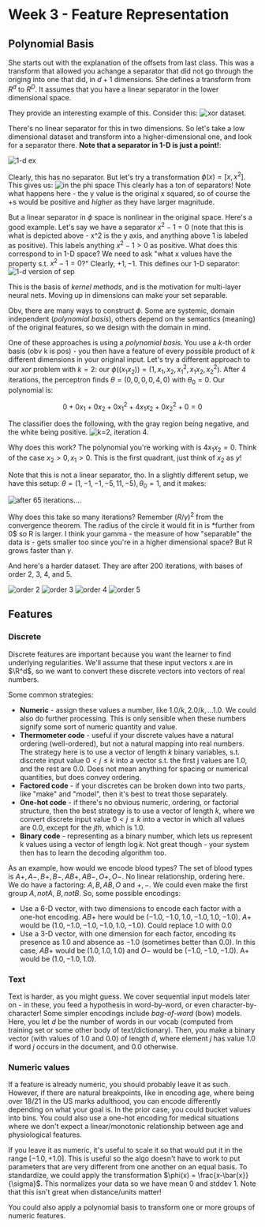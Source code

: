 # Week 3 - Feature Representation

## Polynomial Basis

She starts out with the explanation of the offsets from last class. This was a transform that allowed you achange a separator that did not go through the origing into one that did, in $d+1$ dimensions. She defines a transform from $R^d$ to $R^D$. It assumes that you have a linear separator in the lower dimensional space.

They provide an interesting example of this. Consider this: ![xor dataset](https://openlearninglibrary.mit.edu/assets/courseware/v1/7113a168fd1cb279b0a1548c7e16c08c/asset-v1:MITx+6.036+1T2019+type@asset+block/images_feature_representation_top_tikzpicture_1-crop.png).

There's no linear separator for this in two dimensions. So let's take a low dimensional dataset and transform into a higher-dimensional one, and look for a separator there. **Note that a separator in 1-D is just a point!**:

![1-d ex](https://openlearninglibrary.mit.edu/assets/courseware/v1/083f20fe82de4d0b45c86e695e4d142c/asset-v1:MITx+6.036+1T2019+type@asset+block/images_feature_representation_top_tikzpicture_2-crop.png)

Clearly, this has no separator. But let's try a transformation $\phi(x) = [x,x^2]$. This gives us: ![in the phi space](https://openlearninglibrary.mit.edu/assets/courseware/v1/bbc807b76c87fd03a606af741140257c/asset-v1:MITx+6.036+1T2019+type@asset+block/images_feature_representation_top_tikzpicture_3-crop.png)
This clearly has a ton of separators! Note what happens here - the y value is the original x squared, so of course the +s would be positive and *higher* as they have larger magnitude.

But a linear separator in $\phi$ space is nonlinear in the original space. Here's a good example. Let's say we have a separator $x^2-1=0$ (note that this is what is depicted above - x^2 is the y axis, and anything above 1 is labeled as positive). This labels anything $x^2-1>0$ as positive. What does this correspond to in 1-D space? We need to ask "what x values have the property s.t. $x^2-1=0$?" Clearly, $+1,-1$. This defines our 1-D separator: ![1-d version of sep](https://openlearninglibrary.mit.edu/assets/courseware/v1/2df7785d97c451a36a9ff9b7683f1e2a/asset-v1:MITx+6.036+1T2019+type@asset+block/images_feature_representation_top_tikzpicture_4-crop.png)

This is the basis of *kernel methods*, and is the motivation for multi-layer neural nets. Moving up in dimensions can make your set separable.

Obv, there are many ways to construct $\phi$. Some are systemic, domain independent (*polynomial basis*), others depend on the semantics (meaning) of the original features, so we design with the domain in mind.

One of these approaches is using a *polynomial basis*. You use a *k*-th order basis (obv k is pos) - you then have a feature of every possible product of *k* different dimensions in your original input. Let's try a different approach to our *xor* problem with $k=2$: our $\phi((x_1x_2)) = (1,x_1,x_2,x_1^2,x_1x_2,x_2^2)$. After 4 iterations, the perceptron finds $\theta = (0,0,0,0,4,0)$ with $\theta_0 = 0$. Our polynomial is:

$$
0+0x_1+0x_2+0x_1^2+4x_1x_2+0x_2^2+0 = 0
$$

The classifier does the following, with the gray region being negative, and the white being positive. ![k=2, iteration 4](https://openlearninglibrary.mit.edu/assets/courseware/v1/4288137b7bd7f6b7a431b5b6c9f90b85/asset-v1:MITx+6.036+1T2019+type@asset+block/images_feature_representation_1.png).

Why does this work? The polynomial you're working with is $4x_1x_2 = 0$. Think of the case $x_2 > 0, x_1 > 0$. This is the first quadrant, just think of $x_2$ as $y$!

Note that this is not a linear separator, tho. In a slightly different setup, we have this setup: $\theta = (1,-1,-1,-5,11,-5),\theta_0 = 1$, and it makes:

![after 65 iterations...](https://openlearninglibrary.mit.edu/assets/courseware/v1/4b61c604452f9f0d62c39ec28345ce8e/asset-v1:MITx+6.036+1T2019+type@asset+block/images_feature_representation_2.png). 

Why does this take so many iterations? Remember $(R/\gamma)^2$ from the convergence theorem. The radius of the circle it would fit in is *further from 0$ so R is larger. I think your gamma - the measure of how "separable" the data is - gets smaller too since you're in a higher dimensional space? But R grows faster than $\gamma$.

And here's a harder dataset. They are after 200 iterations, with bases of order 2, 3, 4, and 5.

![order 2](https://openlearninglibrary.mit.edu/assets/courseware/v1/5ecc31b1e67647cd012007c78c303be7/asset-v1:MITx+6.036+1T2019+type@asset+block/images_feature_representation_3.png)
![order 3](https://openlearninglibrary.mit.edu/assets/courseware/v1/2fa58ddc29ad247b6937521bd7d0cce1/asset-v1:MITx+6.036+1T2019+type@asset+block/images_feature_representation_4.png)
![order 4](https://openlearninglibrary.mit.edu/assets/courseware/v1/722b0abd100d03c738617979ddce8a62/asset-v1:MITx+6.036+1T2019+type@asset+block/images_feature_representation_5.png)
![order 5](https://openlearninglibrary.mit.edu/assets/courseware/v1/ee0ef00782fd3da6f009fee4baf10dd5/asset-v1:MITx+6.036+1T2019+type@asset+block/images_feature_representation_6.png)

## Features

### Discrete

Discrete features are important because you want the learner to find underlying regularities. We'll assume that these input vectors x are in $\R^d$, so we want to convert these discrete vectors into vectors of real numbers.

Some common strategies:

* **Numeric** - assign these values a number, like $1.0/k, 2.0/k,...1.0$. We could also do further processing. This is only sensible when these numbers signify some sort of numeric quantity and value.
* **Thermometer code** - useful if your discrete values have a natural ordering (well-ordered), but not a natural mapping into real numbers. The strategy here is to use a vector of length $k$ binary variables, s.t. discrete input value $0 < j \leq k$ into a vector s.t. the first j values are $1.0$, and the rest are $0.0$. Does not mean anything for spacing or numerical quantities, but does convey ordering.
* **Factored code** - if your discretes can be broken down into two parts, like "make" and "model", then it's best to treat those separately. 
* **One-hot code** - if there's no obvious numeric, ordering, or factorial structure, then the best strategy is to use a vector of length $k$, where we convert discrete input value $0 < j \leq k$ into a vector in which all values are $0.0$, except for the $jth$, which is $1.0$.
* **Binary code** - representing as a binary number, which lets us represent k values using a vector of length $\log{k}$. Not great though - your system then has to learn the decoding algorithm too.

As an example, how would we encode blood types? The set of blood types is ${A+,A-,B+,B-,AB+,AB-,O+,O-}$. No linear relationship, ordering here. We do have a factoring: ${A, B, AB, O}$ and ${+,-}$. We could even make the first group ${A, notA}$, ${B, notB}$. So, some possible encodings:

* Use a 6-D vector, with two dimensions to encode each factor with a one-hot encoding. $AB+$ here would be $(-1.0,-1.0,1.0,-1.0,1.0,-1.0)$. $A+$ would be $(1.0,-1.0,-1.0,-1.0,1.0,-1.0)$. Could replace $1.0$ with $0.0$
* Use a 3-D vector, with one dimension for each factor, encoding its presence as $1.0$ and absence as $-1.0$ (sometimes better than 0.0). In this case, $AB+$ would be $(1.0,1.0,1.0)$ and $O-$ would be $(-1.0,-1.0,-1.0)$. A+ would be $(1.0,-1.0,1.0)$.

### Text

Text is harder, as you might guess. We cover sequential input models later on - in these, you feed a hypothesis in word-by-word, or even character-by-character! Some simpler encodings include *bag-of-word* (bow) models. Here, you let $d$ be the number of words in our vocab (computed from training set or some other body of text/dictionary). Then, you make a binary vector (with values of $1.0$ and $0.0$) of length $d$, where element $j$ has value $1.0$ if word $j$ occurs in the document, and $0.0$ otherwise.

### Numeric values

If a feature is already numeric, you should probably leave it as such. However, if there are natural breakpoints, like in encoding age, where being over 18/21 in the US marks adulthood, you can encode differently depending on what your goal is. In the prior case, you could bucket values into bins. You could also use a one-hot encoding for medical situations where we don't expect a linear/monotonic relationship between age and physiological features.

If you leave it as numeric, it's useful to scale it so that would put it in the range $[-1.0, +1.0]$. This is useful so the algo doesn't have to work to put parameters that are very different from one another on an equal basis. To standardize, we could apply the transformation $\phi(x) = \frac{x-\bar{x}}{\sigma}$. This normalizes your data so we have mean $0$ and stddev $1$. Note that this isn't great when distance/units matter!

You could also apply a polynomial basis to transform one or more groups of numeric features.